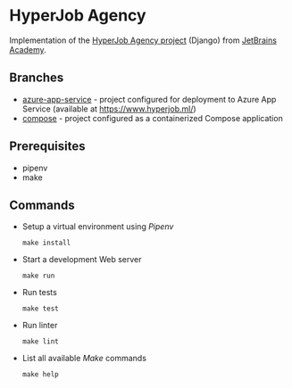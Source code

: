 # HyperJob Agency

Implementation of the [HyperJob Agency project](https://hyperskill.org/projects/94) (Django) from [JetBrains Academy](https://www.jetbrains.com/academy/).

## Branches

* [azure-app-service](https://github.com/kerbrek/hyperskill-hyperjob/tree/azure-app-service) - project configured for deployment to Azure App Service (available at https://www.hyperjob.ml/)
* [compose](https://github.com/kerbrek/hyperskill-hyperjob/tree/compose) - project configured as a containerized Compose application

## Prerequisites

* pipenv
* make

## Commands

* Setup a virtual environment using _Pipenv_

    `make install`

* Start a development Web server

    `make run`

* Run tests

    `make test`

* Run linter

    `make lint`

* List all available _Make_ commands

    `make help`
